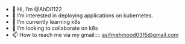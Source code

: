 - 👋 Hi, I’m @AhDi1122
- 👀 I’m interested in deploying applications on kubernetes.
- 🌱 I’m currently learning k8s
- 💞️ I’m looking to collaborate on k8s
- 📫 How to reach me via my gmail:::: asifmehmood0315@gmail.com

<!---
AhDi1122/AhDi1122 is a ✨ special ✨ repository because its `README.md` (this file) appears on your GitHub profile.
You can click the Preview link to take a look at your changes.
--->
